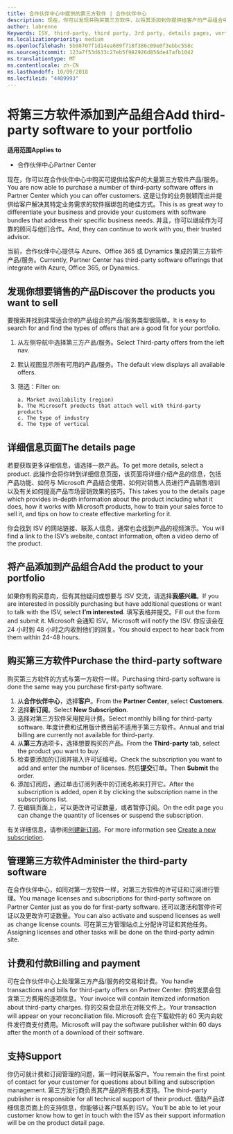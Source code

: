 ```yaml
---
title: 合作伙伴中心中提供的第三方软件 | 合作伙伴中心
description: 现在，你可以发现并购买第三方软件，以将其添加到你提供给客户的产品组合中。
author: labrenne
Keywords: ISV, third-party, third party, 3rd party, details pages, vertical software, software publisher
ms.localizationpriority: medium
ms.openlocfilehash: 5b98707f1d14ea689f718f386c09e0f3ebbc558c
ms.sourcegitcommit: 123a7f53d633c27eb5f982926d856de47afb1042
ms.translationtype: MT
ms.contentlocale: zh-CN
ms.lasthandoff: 10/09/2018
ms.locfileid: "4489993"
---
```

# <a name="add-third-party-software-to-your-portfolio"></a><span data-ttu-id="46ba0-103">将第三方软件添加到产品组合</span><span class="sxs-lookup"><span data-stu-id="46ba0-103">Add third-party software to your portfolio</span></span>

**<span data-ttu-id="46ba0-104">适用范围</span><span class="sxs-lookup"><span data-stu-id="46ba0-104">Applies to</span></span>** 

- <span data-ttu-id="46ba0-105">合作伙伴中心</span><span class="sxs-lookup"><span data-stu-id="46ba0-105">Partner Center</span></span>


<span data-ttu-id="46ba0-106">现在，你可以在合作伙伴中心中购买可提供给客户的大量第三方软件产品/服务。</span><span class="sxs-lookup"><span data-stu-id="46ba0-106">You are now able to purchase a number of third-party software offers in Partner Center which you can offer customers.</span></span> <span data-ttu-id="46ba0-107">这是让你的业务脱颖而出并提供给客户解决其特定业务需求的软件捆绑包的绝佳方式。</span><span class="sxs-lookup"><span data-stu-id="46ba0-107">This is as great way to differentiate your business and provide your customers with software bundles that address their specific business needs.</span></span> <span data-ttu-id="46ba0-108">并且，你可以继续作为可靠的顾问与他们合作。</span><span class="sxs-lookup"><span data-stu-id="46ba0-108">And, they can continue to work with you, their trusted advisor.</span></span>

<span data-ttu-id="46ba0-109">当前，合作伙伴中心提供与 Azure、Office 365 或 Dynamics 集成的第三方软件产品/服务。</span><span class="sxs-lookup"><span data-stu-id="46ba0-109">Currently, Partner Center has third-party software offerings that integrate with Azure, Office 365, or Dynamics.</span></span>

## <a name="discover-the-products-you-want-to-sell"></a><span data-ttu-id="46ba0-110">发现你想要销售的产品</span><span class="sxs-lookup"><span data-stu-id="46ba0-110">Discover the products you want to sell</span></span>

<span data-ttu-id="46ba0-111">要搜索并找到非常适合你的产品组合的产品/服务类型很简单。</span><span class="sxs-lookup"><span data-stu-id="46ba0-111">It is easy to search for and find the types of offers that are a good fit for your portfolio.</span></span> 
1.  <span data-ttu-id="46ba0-112">从左侧导航中选择第三方产品/服务。</span><span class="sxs-lookup"><span data-stu-id="46ba0-112">Select Third-party offers from the left nav.</span></span> 
2.  <span data-ttu-id="46ba0-113">默认视图显示所有可用的产品/服务。</span><span class="sxs-lookup"><span data-stu-id="46ba0-113">The default view displays all available offers.</span></span> 
3.  <span data-ttu-id="46ba0-114">筛选：</span><span class="sxs-lookup"><span data-stu-id="46ba0-114">Filter on:</span></span>

        a. Market availability (region) 
        b. The Microsoft products that attach well with third-party products  
        c. The type of industry 
        d. The type of vertical 

## <a name="the-details-page"></a><span data-ttu-id="46ba0-115">详细信息页面</span><span class="sxs-lookup"><span data-stu-id="46ba0-115">The details page</span></span>

<span data-ttu-id="46ba0-116">若要获取更多详细信息，请选择一款产品。</span><span class="sxs-lookup"><span data-stu-id="46ba0-116">To get more details, select a product.</span></span> <span data-ttu-id="46ba0-117">此操作会将你转到详细信息页面，该页面将详细介绍产品的信息，包括产品功能、如何与 Microsoft 产品结合使用、如何对销售人员进行产品销售培训以及有关如何提高产品市场营销效果的技巧。</span><span class="sxs-lookup"><span data-stu-id="46ba0-117">This takes you to the details page which provides in-depth information about the product including what it does, how it works with Microsoft products, how to train your sales force to sell it, and tips on how to create effective marketing for it.</span></span> 

<span data-ttu-id="46ba0-118">你会找到 ISV 的网站链接、联系人信息，通常也会找到产品的视频演示。</span><span class="sxs-lookup"><span data-stu-id="46ba0-118">You will find a link to the ISV’s website, contact information, often a video demo of the product.</span></span> 

## <a name="add-the-product-to-your-portfolio"></a><span data-ttu-id="46ba0-119">将产品添加到产品组合</span><span class="sxs-lookup"><span data-stu-id="46ba0-119">Add the product to your portfolio</span></span>

<span data-ttu-id="46ba0-120">如果你有购买意向，但有其他疑问或想要与 ISV 交流，请选择**我感兴趣**。</span><span class="sxs-lookup"><span data-stu-id="46ba0-120">If you are interested in possibly purchasing but have additional questions or want to talk with the ISV, select **I’m interested**.</span></span> <span data-ttu-id="46ba0-121">填写表格并提交。</span><span class="sxs-lookup"><span data-stu-id="46ba0-121">Fill out the form and submit it.</span></span> <span data-ttu-id="46ba0-122">Microsoft 会通知 ISV。</span><span class="sxs-lookup"><span data-stu-id="46ba0-122">Microsoft will notify the ISV.</span></span> <span data-ttu-id="46ba0-123">你应该会在 24 小时到 48 小时之内收到他们的回复。</span><span class="sxs-lookup"><span data-stu-id="46ba0-123">You should expect to hear back from them within 24-48 hours.</span></span> 

## <a name="purchase-the-third-party-software"></a><span data-ttu-id="46ba0-124">购买第三方软件</span><span class="sxs-lookup"><span data-stu-id="46ba0-124">Purchase the third-party software</span></span>

<span data-ttu-id="46ba0-125">购买第三方软件的方式与第一方软件一样。</span><span class="sxs-lookup"><span data-stu-id="46ba0-125">Purchasing third-party software is done the same way you purchase first-party software.</span></span> 

1.  <span data-ttu-id="46ba0-126">从**合作伙伴中心**，选择**客户**。</span><span class="sxs-lookup"><span data-stu-id="46ba0-126">From the **Partner Center**, select **Customers**.</span></span>
2.  <span data-ttu-id="46ba0-127">选择**新订阅**。</span><span class="sxs-lookup"><span data-stu-id="46ba0-127">Select **New Subscription**.</span></span>
3.  <span data-ttu-id="46ba0-128">选择对第三方软件采用按月计费。</span><span class="sxs-lookup"><span data-stu-id="46ba0-128">Select monthly billing for third-party software.</span></span> <span data-ttu-id="46ba0-129">年度计费和试用版计费目前不适用于第三方软件。</span><span class="sxs-lookup"><span data-stu-id="46ba0-129">Annual and trial billing are currently not available for third-party.</span></span>
4.  <span data-ttu-id="46ba0-130">从**第三方**选项卡，选择想要购买的产品。</span><span class="sxs-lookup"><span data-stu-id="46ba0-130">From the **Third-party** tab, select the product you want to buy.</span></span>
5.  <span data-ttu-id="46ba0-131">检查要添加的订阅并输入许可证编号。</span><span class="sxs-lookup"><span data-stu-id="46ba0-131">Check the subscription you want to add and enter the number of licenses.</span></span> <span data-ttu-id="46ba0-132">然后**提交**订单。</span><span class="sxs-lookup"><span data-stu-id="46ba0-132">Then **Submit** the order.</span></span>
6.  <span data-ttu-id="46ba0-133">添加订阅后，通过单击订阅列表中的订阅名称来打开它。</span><span class="sxs-lookup"><span data-stu-id="46ba0-133">After the subscription is added, open it by clicking the subscription name in the subscriptions list.</span></span> 
7.  <span data-ttu-id="46ba0-134">在编辑页面上，可以更改许可证数量，或者暂停订阅。</span><span class="sxs-lookup"><span data-stu-id="46ba0-134">On the edit page you can change the quantity of licenses or suspend the subscription.</span></span>

<span data-ttu-id="46ba0-135">有关详细信息，请参阅[创建新订阅](create-a-new-subscription.md)。</span><span class="sxs-lookup"><span data-stu-id="46ba0-135">For more information see [Create a new subscription](create-a-new-subscription.md).</span></span>

## <a name="administer-the-third-party-software"></a><span data-ttu-id="46ba0-136">管理第三方软件</span><span class="sxs-lookup"><span data-stu-id="46ba0-136">Administer the third-party software</span></span>

<span data-ttu-id="46ba0-137">在合作伙伴中心，如同对第一方软件一样，对第三方软件的许可证和订阅进行管理。</span><span class="sxs-lookup"><span data-stu-id="46ba0-137">You manage licenses and subscriptions for third-party software on Partner Center just as you do for first-party software.</span></span> <span data-ttu-id="46ba0-138">还可以激活和暂停许可证以及更改许可证数量。</span><span class="sxs-lookup"><span data-stu-id="46ba0-138">You can also activate and suspend licenses as well as change license counts.</span></span> <span data-ttu-id="46ba0-139">可在第三方管理站点上分配许可证和其他任务。</span><span class="sxs-lookup"><span data-stu-id="46ba0-139">Assigning licenses and other tasks will be done on the third-party admin site.</span></span>

## <a name="billing-and-payment"></a><span data-ttu-id="46ba0-140">计费和付款</span><span class="sxs-lookup"><span data-stu-id="46ba0-140">Billing and payment</span></span>

<span data-ttu-id="46ba0-141">可在合作伙伴中心上处理第三方产品/服务的交易和计费。</span><span class="sxs-lookup"><span data-stu-id="46ba0-141">You handle transactions and bills for third-party offers on Partner Center.</span></span> <span data-ttu-id="46ba0-142">你的发票会包含第三方费用的逐项信息。</span><span class="sxs-lookup"><span data-stu-id="46ba0-142">Your invoice will contain itemized information about third-party charges.</span></span> <span data-ttu-id="46ba0-143">你的交易会显示在对帐文件上。</span><span class="sxs-lookup"><span data-stu-id="46ba0-143">Your transaction will appear on your reconciliation file.</span></span> <span data-ttu-id="46ba0-144">Microsoft 会在下载软件的 60 天内向软件发行商支付费用。</span><span class="sxs-lookup"><span data-stu-id="46ba0-144">Microsoft will pay the software publisher within 60 days after the month of a download of their software.</span></span> 

## <a name="support"></a><span data-ttu-id="46ba0-145">支持</span><span class="sxs-lookup"><span data-stu-id="46ba0-145">Support</span></span>

<span data-ttu-id="46ba0-146">你仍可就计费和订阅管理的问题，第一时间联系客户。</span><span class="sxs-lookup"><span data-stu-id="46ba0-146">You remain the first point of contact for your customer for questions about billing and subscription management.</span></span> <span data-ttu-id="46ba0-147">第三方发行商负责其产品的所有技术支持。</span><span class="sxs-lookup"><span data-stu-id="46ba0-147">The third-party publisher is responsible for all technical support of their product.</span></span> <span data-ttu-id="46ba0-148">借助产品详细信息页面上的支持信息，你能够让客户联系到 ISV。</span><span class="sxs-lookup"><span data-stu-id="46ba0-148">You’ll be able to let your customer know how to get in touch with the ISV as their support information will be on the product detail page.</span></span>

